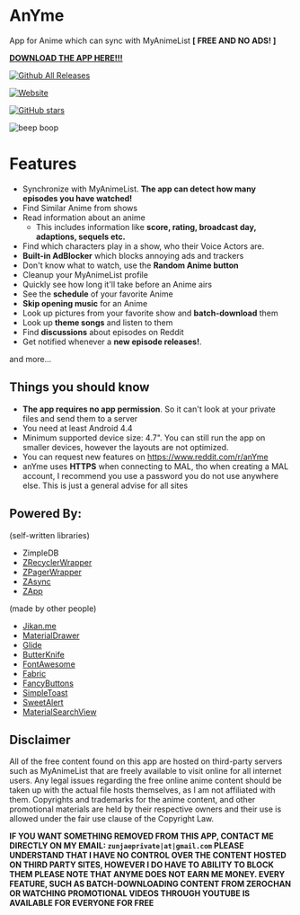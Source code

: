 # AnYme
App for Anime which can sync with MyAnimeList **[ FREE AND NO ADS! ]**

[**DOWNLOAD THE APP HERE!!!**](https://github.com/zunjae/anyme_download/releases/download/DownloadLink/anYme.apk)


[![Github All Releases](https://img.shields.io/github/downloads/zunjae/anyme_download/total.svg)]()

[![Website](https://img.shields.io/website-up-down-green-red/http/anymeapp.com.svg?label=my-website)]()

[![GitHub stars](https://img.shields.io/github/stars/zunjae/anyme.svg?style=social&label=Stars)]()


![beep boop](https://i.imgur.com/MwJ1kQ8.png)


# Features

* Synchronize with MyAnimeList. **The app can detect how many episodes you have watched!**
* Find Similar Anime from shows
* Read information about an anime
     * This includes information like **score, rating, broadcast day, adaptions, sequels etc.**
* Find which characters play in a show, who their Voice Actors are.
* **Built-in AdBlocker** which blocks annoying ads and trackers
* Don't know what to watch, use the **Random Anime button**
* Cleanup your MyAnimeList profile
* Quickly see how long it'll take before an Anime airs
* See the **schedule** of your favorite Anime
* **Skip opening music** for an Anime
* Look up pictures from your favorite show and **batch-download** them
* Look up **theme songs** and listen to them
* Find **discussions** about episodes on Reddit
* Get notified whenever a **new episode releases!**.


and more...


## Things you should know

* **The app requires no app permission**. So it can't look at your private files and send them to a server
* You need at least Android 4.4
* Minimum supported device size: 4.7". You can still run the app on smaller devices, however the layouts are not optimized.
* You can request new features on https://www.reddit.com/r/anYme
* anYme uses **HTTPS** when connecting to MAL, tho when creating a MAL account, I recommend you use a password you do not use anywhere else. This is just a general advise for all sites

## Powered By:

(self-written libraries)
* ZimpleDB
* [ZRecyclerWrapper](https://github.com/zunjae/ZRecyclerWrapper)
* [ZPagerWrapper](https://github.com/zunjae/ZPagerWrapper)
* [ZAsync](https://github.com/zunjae/ZAsync)
* [ZApp](https://github.com/zunjae/ZApp)

(made by other people)
* [Jikan.me](https://jikan.me/)
* [MaterialDrawer](https://github.com/mikepenz/MaterialDrawer)
* [Glide](https://github.com/bumptech/glide)
* [ButterKnife](http://jakewharton.github.io/butterknife/)
* [FontAwesome](http://fontawesome.io/)
* [Fabric](https://docs.fabric.io/android/fabric/overview.html)
* [FancyButtons](https://github.com/medyo/Fancybuttons)
* [SimpleToast](https://github.com/Pierry/SimpleToast)
* [SweetAlert](https://github.com/pedant/sweet-alert-dialog)
* [MaterialSearchView](https://github.com/MiguelCatalan/MaterialSearchView)

## Disclaimer

All of the free content found on this app are hosted on third-party servers such as MyAnimeList that are freely available to visit online for all internet users. Any legal issues regarding the free online anime content should be taken up with the actual file hosts themselves, as I am not affiliated with them. Copyrights and trademarks for the anime content, and other promotional materials are held by their respective owners and their use is allowed under the fair use clause of the Copyright Law.

**IF YOU WANT SOMETHING REMOVED FROM THIS APP, CONTACT ME DIRECTLY ON MY EMAIL: `zunjaeprivate|at|gmail.com`
PLEASE UNDERSTAND THAT I HAVE NO CONTROL OVER THE CONTENT HOSTED ON THIRD PARTY SITES, HOWEVER I DO HAVE TO ABILITY TO BLOCK THEM
PLEASE NOTE THAT ANYME DOES NOT EARN ME MONEY. EVERY FEATURE, SUCH AS BATCH-DOWNLOADING CONTENT FROM ZEROCHAN OR WATCHING PROMOTIONAL VIDEOS THROUGH YOUTUBE IS AVAILABLE FOR EVERYONE FOR FREE**
